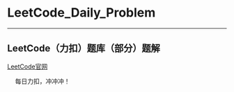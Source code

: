 # LeetCode_Daily_Problem

---------------------------

## LeetCode（力扣）题库（部分）题解

[LeetCode官网](https://leetcode-cn.com)

&emsp; 每日力扣，冲冲冲！
